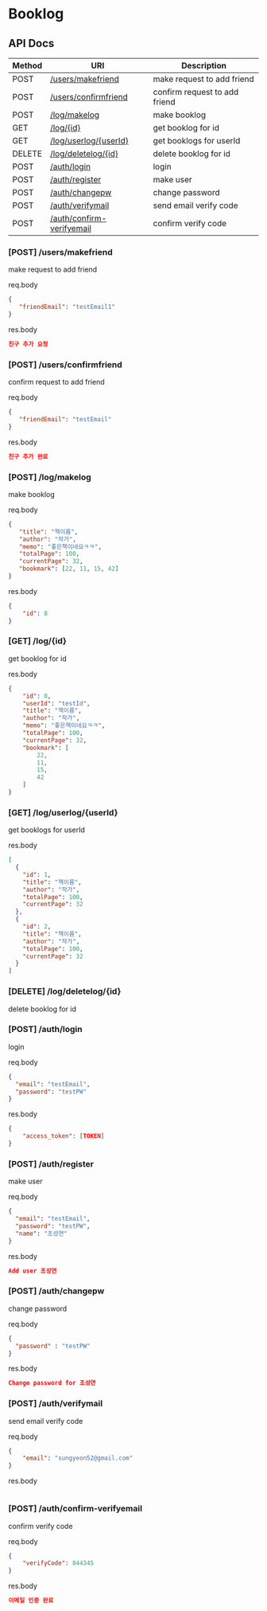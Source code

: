# Booklog

## API Docs

| Method | URI                                                        | Description                   |
|--------|------------------------------------------------------------|-------------------------------|
| POST   | [/users/makefriend](#post-usersmakefriend)                 | make request to add friend    |
| POST   | [/users/confirmfriend](#post-usersconfirmfriend)           | confirm request to add friend |
| POST   | [/log/makelog](#post-logmakelog)                           | make booklog                  |
| GET    | [/log/{id}](#get-logid)                                    | get booklog for id            |
| GET    | [/log/userlog/{userId}](#get-loguserid)                    | get booklogs for userId       |
| DELETE | [/log/deletelog/{id}](#delete-logdeletelogid)              | delete booklog for id         |
| POST   | [/auth/login](#post-authlogin)                             | login                         |
| POST   | [/auth/register](#post-authregister)                       | make user                     |
| POST   | [/auth/changepw](#post-authchangepw)                       | change password               |
| POST   | [/auth/verifymail](#post-authverifymail)                   | send email verify code        |
| POST   | [/auth/confirm-verifyemail](#post-authconfirm-verifyemail) | confirm verify code           |


### [POST] /users/makefriend

make request to add friend

req.body
```json
{
   "friendEmail": "testEmail1"
}
```

res.body
```json
친구 추가 요청
```

### [POST] /users/confirmfriend

confirm request to add friend

req.body
```json
{
   "friendEmail": "testEmail"
}
```

res.body
```json
친구 추가 완료
```

### [POST] /log/makelog

make booklog 

req.body
```json
{
   "title": "책이름",
   "author": "작가",
   "memo": "좋은책이네요ㅋㅋ",
   "totalPage": 100,
   "currentPage": 32,
   "bookmark": [22, 11, 15, 42]
}
```

res.body
```json
{
    "id": 8
}
```

### [GET] /log/{id}

get booklog for id

res.body
```json
{
    "id": 8,
    "userId": "testId",
    "title": "책이름",
    "author": "작가",
    "memo": "좋은책이네요ㅋㅋ",
    "totalPage": 100,
    "currentPage": 32,
    "bookmark": [
        22,
        11,
        15,
        42
    ]
}
```

### [GET] /log/userlog/{userId}

get booklogs for userId  

res.body

```json
[
  {
    "id": 1,
    "title": "책이름",
    "author": "작가",
    "totalPage": 100,
    "currentPage": 32
  },
  {
    "id": 2,
    "title": "책이름",
    "author": "작가",
    "totalPage": 100,
    "currentPage": 32
  }
]
```


### [DELETE] /log/deletelog/{id}

delete booklog for id

### [POST] /auth/login

login 

req.body
```json
{
  "email": "testEmail",
  "password": "testPW"
}
```

res.body
```json
{
    "access_token": [TOKEN]
}
```

### [POST] /auth/register

make user 

req.body
```json
{
  "email": "testEmail",
  "password": "testPW",
  "name": "조성연"
}
```

res.body
```json
Add user 조성연
```

### [POST] /auth/changepw

change password  

req.body
```json
{
  "password" : "testPW"
}
```

res.body
```json
Change password for 조성연
```

### [POST] /auth/verifymail

send email verify code  

req.body
```json
{
    "email": "sungyeon52@gmail.com"
}
```

res.body
```json

```

### [POST] /auth/confirm-verifyemail

confirm verify code 

req.body
```json
{
    "verifyCode": 844345
}
```

res.body
```json
이메일 인증 완료
```